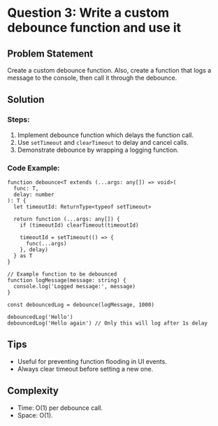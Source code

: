 # Question 3: Write a custom debounce function and use it

## Problem Statement

Create a custom debounce function. Also, create a function that logs a message to the console, then call it through the debounce.

## Solution

### Steps:

1. Implement debounce function which delays the function call.
2. Use `setTimeout` and `clearTimeout` to delay and cancel calls.
3. Demonstrate debounce by wrapping a logging function.

### Code Example:

```tsx
function debounce<T extends (...args: any[]) => void>(
  func: T,
  delay: number
): T {
  let timeoutId: ReturnType<typeof setTimeout>

  return function (...args: any[]) {
    if (timeoutId) clearTimeout(timeoutId)

    timeoutId = setTimeout(() => {
      func(...args)
    }, delay)
  } as T
}

// Example function to be debounced
function logMessage(message: string) {
  console.log('Logged message:', message)
}

const debouncedLog = debounce(logMessage, 1000)

debouncedLog('Hello')
debouncedLog('Hello again') // Only this will log after 1s delay
```

## Tips

- Useful for preventing function flooding in UI events.
- Always clear timeout before setting a new one.

## Complexity

- Time: O(1) per debounce call.
- Space: O(1).
